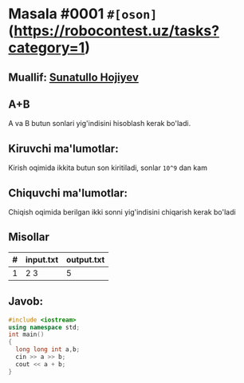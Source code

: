 # Masala #0001 `#[oson]`(https://robocontest.uz/tasks?category=1)
## Muallif: [Sunatullo Hojiyev](https://robocontest.uz/profile/sunnat)
## A+B
A va B butun sonlari yig'indisini hisoblash kerak bo'ladi.
## Kiruvchi ma'lumotlar:
Kirish oqimida ikkita butun son kiritiladi, sonlar `10^9` dan kam
## Chiquvchi ma'lumotlar:
Chiqish oqimida berilgan ikki sonni yig'indisini chiqarish kerak bo'ladi
## Misollar
| # | input.txt  | output.txt  |
|---|------------|-------------|
| 1 | 2 3 | 5 |
## Javob:
```cpp
#include <iostream>
using namespace std;
int main()
{
  long long int a,b;
  cin >> a >> b;
  cout << a + b;
}
```
